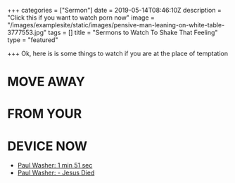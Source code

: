 +++
categories = ["Sermon"]
date = 2019-05-14T08:46:10Z
description = "Click this if you want to watch porn now"
image = "/images/examplesite/static/images/pensive-man-leaning-on-white-table-3777553.jpg"
tags = []
title = "Sermons to Watch To Shake That  Feeling"
type = "featured"

+++
Ok, here is is some things to watch if you are at the place of temptation

# **MOVE AWAY**

# **FROM YOUR**

# **DEVICE NOW**

* [Paul Washer: 1 min 51 sec](https://www.youtube.com/watch?v=ePt1daKYsB4)
* [Paul Washer: - Jesus Died](https://www.youtube.com/watch?v=a11ASw5NRUw)